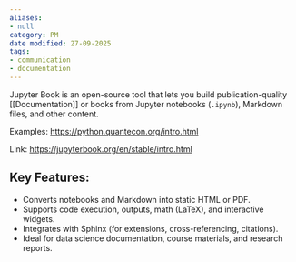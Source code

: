 ```yaml
---
aliases:
- null
category: PM
date modified: 27-09-2025
tags:
- communication
- documentation
---
```

Jupyter Book is an open-source tool that lets you build publication-quality [[Documentation]] or books from Jupyter notebooks (`.ipynb`), Markdown files, and other content.

Examples: https://python.quantecon.org/intro.html

Link: https://jupyterbook.org/en/stable/intro.html
## Key Features:

* Converts notebooks and Markdown into static HTML or PDF.
* Supports code execution, outputs, math (LaTeX), and interactive widgets.
* Integrates with Sphinx (for extensions, cross-referencing, citations).
* Ideal for data science documentation, course materials, and research reports.
